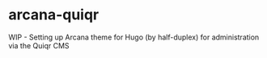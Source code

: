 # arcana-quiqr
WIP - Setting up Arcana theme for Hugo (by half-duplex) for administration via the Quiqr CMS
